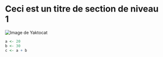 # Ceci est un titre de section de niveau 1

![Image de Yaktocat](https://octodex.github.com/images/yaktocat.png)

``` r
a <- 20
b <- 30
c <- a + b
```
